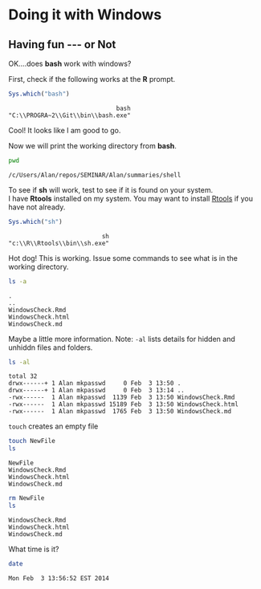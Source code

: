 # Doing it with Windows

## Having fun --- or Not

OK....does **bash** work with windows?

First, check if the following works at the **R** prompt.


```r
Sys.which("bash")
```

```
                              bash 
"C:\\PROGRA~2\\Git\\bin\\bash.exe" 
```


Cool!  It looks like I am good to go.

Now we will print the working directory from **bash**.


```bash
pwd
```

```
/c/Users/Alan/repos/SEMINAR/Alan/summaries/shell
```


To see if **sh** will work, test to see if it is found on your system.  
I have **Rtools** installed on my system.  You may want to install [Rtools](http://cran.r-project.org/bin/windows/Rtools/) if you have not already.


```r
Sys.which("sh")
```

```
                          sh 
"c:\\R\\Rtools\\bin\\sh.exe" 
```


Hot dog!  This is working.  Issue some commands to see what is in the working directory.


```sh
ls -a
```

```
.
..
WindowsCheck.Rmd
WindowsCheck.html
WindowsCheck.md
```


Maybe a little more information. Note: `-al` lists details for hidden and 
unhiddn files and folders.


```sh
ls -al
```

```
total 32
drwx------+ 1 Alan mkpasswd     0 Feb  3 13:50 .
drwx------+ 1 Alan mkpasswd     0 Feb  3 13:14 ..
-rwx------  1 Alan mkpasswd  1139 Feb  3 13:50 WindowsCheck.Rmd
-rwx------  1 Alan mkpasswd 15189 Feb  3 13:50 WindowsCheck.html
-rwx------  1 Alan mkpasswd  1765 Feb  3 13:50 WindowsCheck.md
```

`touch` creates an empty file


```sh
touch NewFile
ls
```

```
NewFile
WindowsCheck.Rmd
WindowsCheck.html
WindowsCheck.md
```


```sh
rm NewFile
ls
```

```
WindowsCheck.Rmd
WindowsCheck.html
WindowsCheck.md
```


What time is it?


```bash
date
```

```
Mon Feb  3 13:56:52 EST 2014
```

